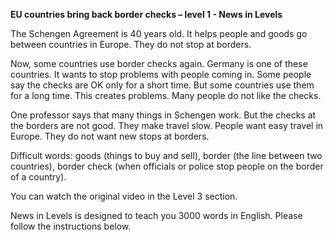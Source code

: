 <p><strong>EU countries bring back border checks – level 1 - News in Levels</strong></p>
<p>The Schengen Agreement is 40 years old. It helps people and goods go between countries in Europe. They do not stop at borders.</p>
<p>Now, some countries use border checks again. Germany is one of these countries. It wants to stop problems with people coming in. Some people say the checks are OK only for a short time. But some countries use them for a long time. This creates problems. Many people do not like the checks.</p>
<p>One professor says that many things in Schengen work. But the checks at the borders are not good. They make travel slow. People want easy travel in Europe. They do not want new stops at borders.</p>
<p>Difficult words: goods (things to buy and sell), border (the line between two countries), border check (when officials or police stop people on the border of a country).</p>
<p>You can watch the original video in the Level 3 section.</p>
<p>News in Levels is designed to teach you 3000 words in English. Please follow the instructions
below.</p>
